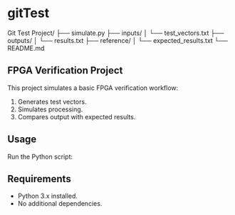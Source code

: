 <!-- A set to steps and commands to get started with GIT -->

# gitTest

Git Test Project/
├── simulate.py
├── inputs/
│   └── test_vectors.txt
├── outputs/
│   └── results.txt
├── reference/
│   └── expected_results.txt
└── README.md

## FPGA Verification Project

This project simulates a basic FPGA verification workflow:
1. Generates test vectors.
2. Simulates processing.
3. Compares output with expected results.

## Usage

Run the Python script:



## Requirements
- Python 3.x installed.
- No additional dependencies.
